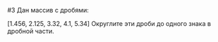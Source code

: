 #3
Дан массив с дробями:

[1.456, 2.125, 3.32, 4.1, 5.34]
Округлите эти дроби до одного знака в дробной части.